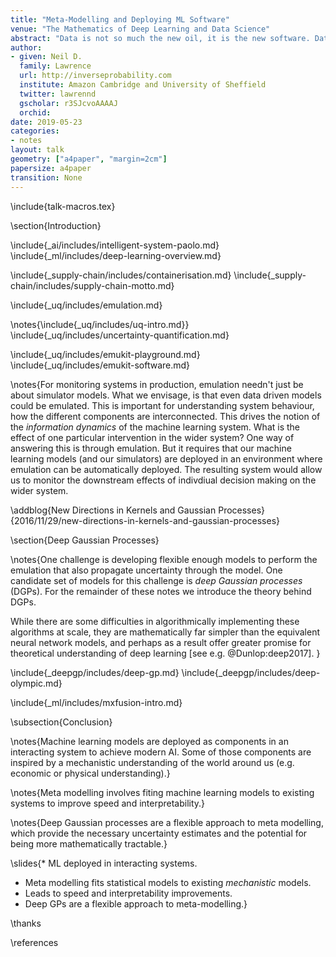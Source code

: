 ```yaml
---
title: "Meta-Modelling and Deploying ML Software"
venue: "The Mathematics of Deep Learning and Data Science"
abstract: "Data is not so much the new oil, it is the new software. Data driven  algorithms are increasingly present in continuously deployed production software. What challenges does this present and how can the mathematical sciences help?"
author:
- given: Neil D.
  family: Lawrence
  url: http://inverseprobability.com
  institute: Amazon Cambridge and University of Sheffield
  twitter: lawrennd
  gscholar: r3SJcvoAAAAJ
  orchid: 
date: 2019-05-23
categories:
- notes
layout: talk
geometry: ["a4paper", "margin=2cm"]
papersize: a4paper
transition: None
---
```


\include{talk-macros.tex}

\section{Introduction}

\include{_ai/includes/intelligent-system-paolo.md}
\include{_ml/includes/deep-learning-overview.md}


\include{_supply-chain/includes/containerisation.md}
\include{_supply-chain/includes/supply-chain-motto.md}


\include{_uq/includes/emulation.md}

\notes{\include{_uq/includes/uq-intro.md}}
\include{_uq/includes/uncertainty-quantification.md}

\include{_uq/includes/emukit-playground.md}
\include{_uq/includes/emukit-software.md}

\notes{For monitoring systems in production, emulation needn't just be about simulator models. What we envisage, is that even data driven models could be emulated. This is important for understanding system behaviour, how the different components are interconnected. This drives the notion of the *information dynamics* of the machine learning system. What is the effect of one particular intervention in the wider system? One way of answering this is through emulation. But it requires that our machine learning models (and our simulators) are deployed in an environment where emulation can be automatically deployed. The resulting system would allow us to monitor the downstream effects of indivdiual decision making on the wider system. 

\addblog{New Directions in Kernels and Gaussian Processes}{2016/11/29/new-directions-in-kernels-and-gaussian-processes}

\section{Deep Gaussian Processes}

\notes{One challenge is developing flexible enough models to perform the emulation that also propagate uncertainty through the model. One candidate set of models for this challenge is *deep Gaussian processes* (DGPs). For the remainder of these notes we introduce the theory behind DGPs. 

While there are some difficulties in algorithmically implementing these algorithms at scale, they are mathematically far simpler than the equivalent neural network models, and perhaps as a result offer greater promise for theoretical understanding of deep learning [see e.g. @Dunlop:deep2017]. }

\include{_deepgp/includes/deep-gp.md}
\include{_deepgp/includes/deep-olympic.md}

\include{_ml/includes/mxfusion-intro.md}


\subsection{Conclusion}

\notes{Machine learning models are deployed as components in an interacting system to achieve modern AI. Some of those components are inspired by a mechanistic understanding of the world around us (e.g. economic or physical understanding).}

\notes{Meta modelling involves fiting machine learning models to existing systems to improve speed and interpretability.}

\notes{Deep Gaussian processes are a flexible approach to meta modelling, which provide the necessary uncertainty estimates and the potential for being more mathematically tractable.}

\slides{* ML deployed in interacting systems.
* Meta modelling fits statistical models to existing *mechanistic* models.
* Leads to speed and interpretability improvements.
* Deep GPs are a flexible approach to meta-modelling.}

\thanks

\references
